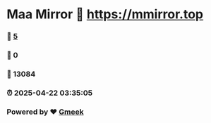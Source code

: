 # Maa Mirror :link: https://mmirror.top 
### :page_facing_up: [5](https://mmirror.top/tag.html) 
### :speech_balloon: 0 
### :hibiscus: 13084 
### :alarm_clock: 2025-04-22 03:35:05 
### Powered by :heart: [Gmeek](https://github.com/Meekdai/Gmeek)
